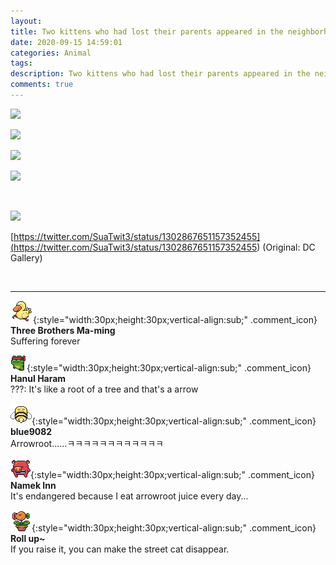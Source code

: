 ```yaml
---
layout: 
title: Two kittens who had lost their parents appeared in the neighborhood.jpg
date: 2020-09-15 14:59:01
categories: Animal
tags: 
description: Two kittens who had lost their parents appeared in the neighborhood.jpg
comments: true
---
```


![](https://blog.kakaocdn.net/dn/bbeMha/btqIFyAOx86/KzV8o7imR4dKr4s7r6GYK0/img.jpg)

![](https://blog.kakaocdn.net/dn/dwJ7UD/btqIM73lvL7/R9TKmuVPsw01QK45nmqj11/img.jpg)

![](https://blog.kakaocdn.net/dn/bly5DR/btqID7iYFtl/wHuFTpLBlLOmf86GvSAQMk/img.jpg)

![](https://blog.kakaocdn.net/dn/IojBZ/btqIDEg20Wv/sskydWK0B9kkoRXEnpCW3K/img.jpg)

​

![](https://blog.kakaocdn.net/dn/bm7Smg/btqIBZFIVdR/HPTfYYoJUofFBiQHVmnD9k/img.jpg)

[https://twitter.com/SuaTwit3/status/1302867651157352455](<https://twitter.com/SuaTwit3/status/1302867651157352455>) (Original: DC Gallery)

​

* * *

![comment](/assets/character/duck.png){:style="width:30px;height:30px;vertical-align:sub;" .comment_icon} **Three Brothers Ma-ming**  
Suffering forever   
  
![comment](/assets/character/frog.png){:style="width:30px;height:30px;vertical-align:sub;" .comment_icon} **Hanul Haram**  
???: It's like a root of a tree and that's a arrow   
  
![comment](/assets/character/bee.png){:style="width:30px;height:30px;vertical-align:sub;" .comment_icon} **blue9082**  
Arrowroot......ㅋㅋㅋㅋㅋㅋㅋㅋㅋㅋㅋㅋ   
  
![comment](/assets/character/pig.png){:style="width:30px;height:30px;vertical-align:sub;" .comment_icon} **Namek Inn**  
It's endangered because I eat arrowroot juice every day...   
  
![comment](/assets/character/plant.png){:style="width:30px;height:30px;vertical-align:sub;" .comment_icon} **Roll up~**  
If you raise it, you can make the street cat disappear.   
  

